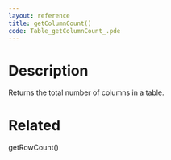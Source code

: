 ```yaml
---
layout: reference
title: getColumnCount()
code: Table_getColumnCount_.pde
---
```


# Description

Returns the total number of columns in a table.

# Related

getRowCount()
